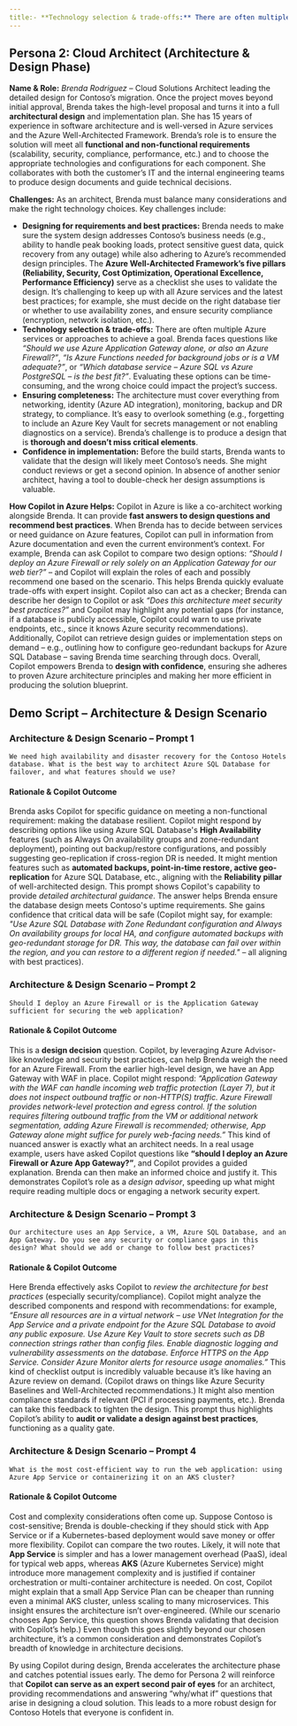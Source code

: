 ```yaml
---
title:- **Technology selection & trade-offs:** There are often multiple Azure services or approaches to achieve a goal. Brenda faces questions like *"Should we use Azure Application Gateway alone, or also an Azure Firewall?"*, *"Is Azure Functions needed for background jobs or is a VM adequate?"*, or *"Which database service – Azure SQL vs Azure Database for PostgreSQL – is the best fit?"*. Evaluating these options can be time-consuming, and the wrong choice could impact the project's success."Persona 2: Cloud Architect (Architecture & Design Phase)"
---
```


## Persona 2: Cloud Architect (Architecture & Design Phase)

**Name & Role:** *Brenda Rodriguez* – Cloud Solutions Architect leading the detailed design for Contoso’s migration. Once the project moves beyond initial approval, Brenda takes the high-level proposal and turns it into a full **architectural design** and implementation plan. She has 15 years of experience in software architecture and is well-versed in Azure services and the Azure Well-Architected Framework. Brenda’s role is to ensure the solution will meet all **functional and non-functional requirements** (scalability, security, compliance, performance, etc.) and to choose the appropriate technologies and configurations for each component. She collaborates with both the customer’s IT and the internal engineering teams to produce design documents and guide technical decisions.

**Challenges:** As an architect, Brenda must balance many considerations and make the right technology choices. Key challenges include:

- **Designing for requirements and best practices:** Brenda needs to make sure the system design addresses Contoso’s business needs (e.g., ability to handle peak booking loads, protect sensitive guest data, quick recovery from any outage) while also adhering to Azure’s recommended design principles. The **Azure Well-Architected Framework’s five pillars (Reliability, Security, Cost Optimization, Operational Excellence, Performance Efficiency)** serve as a checklist she uses to validate the design. It’s challenging to keep up with all Azure services and the latest best practices; for example, she must decide on the right database tier or whether to use availability zones, and ensure security compliance (encryption, network isolation, etc.).
- **Technology selection & trade-offs:** There are often multiple Azure services or approaches to achieve a goal. Brenda faces questions like *“Should we use Azure Application Gateway alone, or also an Azure Firewall?”*, *“Is Azure Functions needed for background jobs or is a VM adequate?”*, or *“Which database service – Azure SQL vs Azure PostgreSQL – is the best fit?”*. Evaluating these options can be time-consuming, and the wrong choice could impact the project’s success.
- **Ensuring completeness:** The architecture must cover everything from networking, identity (Azure AD integration), monitoring, backup and DR strategy, to compliance. It’s easy to overlook something (e.g., forgetting to include an Azure Key Vault for secrets management or not enabling diagnostics on a service). Brenda’s challenge is to produce a design that is **thorough and doesn’t miss critical elements**.
- **Confidence in implementation:** Before the build starts, Brenda wants to validate that the design will likely meet Contoso’s needs. She might conduct reviews or get a second opinion. In absence of another senior architect, having a tool to double-check her design assumptions is valuable.

**How Copilot in Azure Helps:** Copilot in Azure is like a co-architect working alongside Brenda. It can provide **fast answers to design questions and recommend best practices**. When Brenda has to decide between services or need guidance on Azure features, Copilot can pull in information from Azure documentation and even the current environment’s context. For example, Brenda can ask Copilot to compare two design options: *“Should I deploy an Azure Firewall or rely solely on an Application Gateway for our web tier?”* – and Copilot will explain the roles of each and possibly recommend one based on the scenario. This helps Brenda quickly evaluate trade-offs with expert insight. Copilot also can act as a checker; Brenda can describe her design to Copilot or ask *“Does this architecture meet security best practices?”* and Copilot may highlight any potential gaps (for instance, if a database is publicly accessible, Copilot could warn to use private endpoints, etc., since it knows Azure security recommendations). Additionally, Copilot can retrieve design guides or implementation steps on demand – e.g., outlining how to configure geo-redundant backups for Azure SQL Database – saving Brenda time searching through docs. Overall, Copilot empowers Brenda to **design with confidence**, ensuring she adheres to proven Azure architecture principles and making her more efficient in producing the solution blueprint.

## Demo Script – Architecture & Design Scenario

### Architecture & Design Scenario – Prompt 1

```text
We need high availability and disaster recovery for the Contoso Hotels database. What is the best way to architect Azure SQL Database for failover, and what features should we use?
```

#### Rationale & Copilot Outcome

Brenda asks Copilot for specific guidance on meeting a non-functional requirement: making the database resilient. Copilot might respond by describing options like using Azure SQL Database's **High Availability** features (such as Always On availability groups and zone-redundant deployment), pointing out backup/restore configurations, and possibly suggesting geo-replication if cross-region DR is needed. It might mention features such as **automated backups, point-in-time restore, active geo-replication** for Azure SQL Database, etc., aligning with the **Reliability pillar** of well-architected design. This prompt shows Copilot's capability to provide *detailed architectural guidance*. The answer helps Brenda ensure the database design meets Contoso's uptime requirements. She gains confidence that critical data will be safe (Copilot might say, for example: *"Use Azure SQL Database with Zone Redundant configuration and Always On availability groups for local HA, and configure automated backups with geo-redundant storage for DR. This way, the database can fail over within the region, and you can restore to a different region if needed."* – all aligning with best practices).

### Architecture & Design Scenario – Prompt 2

```text
Should I deploy an Azure Firewall or is the Application Gateway sufficient for securing the web application?
```

#### Rationale & Copilot Outcome

This is a **design decision** question. Copilot, by leveraging Azure Advisor-like knowledge and security best practices, can help Brenda weigh the need for an Azure Firewall. From the earlier high-level design, we have an App Gateway with WAF in place. Copilot might respond: *“Application Gateway with the WAF can handle incoming web traffic protection (Layer 7), but it does not inspect outbound traffic or non-HTTP(S) traffic. Azure Firewall provides network-level protection and egress control. If the solution requires filtering outbound traffic from the VM or additional network segmentation, adding Azure Firewall is recommended; otherwise, App Gateway alone might suffice for purely web-facing needs.”* This kind of nuanced answer is exactly what an architect needs. In a real usage example, users have asked Copilot questions like **“should I deploy an Azure Firewall or Azure App Gateway?”**, and Copilot provides a guided explanation. Brenda can then make an informed choice and justify it. This demonstrates Copilot’s role as a *design advisor*, speeding up what might require reading multiple docs or engaging a network security expert.

### Architecture & Design Scenario – Prompt 3

```text
Our architecture uses an App Service, a VM, Azure SQL Database, and an App Gateway. Do you see any security or compliance gaps in this design? What should we add or change to follow best practices?
```

#### Rationale & Copilot Outcome

Here Brenda effectively asks Copilot to *review the architecture for best practices* (especially security/compliance). Copilot might analyze the described components and respond with recommendations: for example, *“Ensure all resources are in a virtual network – use VNet Integration for the App Service and a private endpoint for the Azure SQL Database to avoid any public exposure. Use Azure Key Vault to store secrets such as DB connection strings rather than config files. Enable diagnostic logging and vulnerability assessments on the database. Enforce HTTPS on the App Service. Consider Azure Monitor alerts for resource usage anomalies.”* This kind of checklist output is incredibly valuable because it’s like having an Azure review on demand. (Copilot draws on things like Azure Security Baselines and Well-Architected recommendations.) It might also mention compliance standards if relevant (PCI if processing payments, etc.). Brenda can take this feedback to tighten the design. This prompt thus highlights Copilot’s ability to **audit or validate a design against best practices**, functioning as a quality gate.

### Architecture & Design Scenario – Prompt 4

```text
What is the most cost-efficient way to run the web application: using Azure App Service or containerizing it on an AKS cluster?
```

#### Rationale & Copilot Outcome

Cost and complexity considerations often come up. Suppose Contoso is cost-sensitive; Brenda is double-checking if they should stick with App Service or if a Kubernetes-based deployment would save money or offer more flexibility. Copilot can compare the two routes. Likely, it will note that **App Service** is simpler and has a lower management overhead (PaaS), ideal for typical web apps, whereas **AKS** (Azure Kubernetes Service) might introduce more management complexity and is justified if container orchestration or multi-container architecture is needed. On cost, Copilot might explain that a small App Service Plan can be cheaper than running even a minimal AKS cluster, unless scaling to many microservices. This insight ensures the architecture isn’t over-engineered. (While our scenario chooses App Service, this question shows Brenda validating that decision with Copilot’s help.) Even though this goes slightly beyond our chosen architecture, it’s a common consideration and demonstrates Copilot’s breadth of knowledge in architecture decisions.

By using Copilot during design, Brenda accelerates the architecture phase and catches potential issues early. The demo for Persona 2 will reinforce that **Copilot can serve as an expert second pair of eyes** for an architect, providing recommendations and answering “why/what if” questions that arise in designing a cloud solution. This leads to a more robust design for Contoso Hotels that everyone is confident in.
